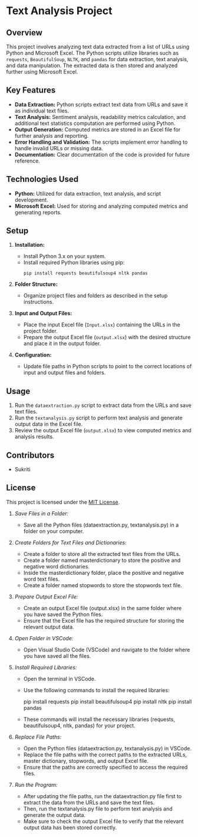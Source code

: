 # Text Analysis Project

## Overview
This project involves analyzing text data extracted from a list of URLs using Python and Microsoft Excel. The Python scripts utilize libraries such as `requests`, `BeautifulSoup`, `NLTK`, and `pandas` for data extraction, text analysis, and data manipulation. The extracted data is then stored and analyzed further using Microsoft Excel.

## Key Features
- **Data Extraction:** Python scripts extract text data from URLs and save it as individual text files.
- **Text Analysis:** Sentiment analysis, readability metrics calculation, and additional text statistics computation are performed using Python.
- **Output Generation:** Computed metrics are stored in an Excel file for further analysis and reporting.
- **Error Handling and Validation:** The scripts implement error handling to handle invalid URLs or missing data.
- **Documentation:** Clear documentation of the code is provided for future reference.

## Technologies Used
- **Python:** Utilized for data extraction, text analysis, and script development.
- **Microsoft Excel:** Used for storing and analyzing computed metrics and generating reports.

## Setup
1. **Installation:**
   - Install Python 3.x on your system.
   - Install required Python libraries using pip:
     ```
     pip install requests beautifulsoup4 nltk pandas
     ```

2. **Folder Structure:**
   - Organize project files and folders as described in the setup instructions.

3. **Input and Output Files:**
   - Place the input Excel file (`Input.xlsx`) containing the URLs in the project folder.
   - Prepare the output Excel file (`output.xlsx`) with the desired structure and place it in the output folder.

4. **Configuration:**
   - Update file paths in Python scripts to point to the correct locations of input and output files and folders.

## Usage
1. Run the `dataextraction.py` script to extract data from the URLs and save text files.
2. Run the `textanalysis.py` script to perform text analysis and generate output data in the Excel file.
3. Review the output Excel file (`output.xlsx`) to view computed metrics and analysis results.

## Contributors
- Sukriti

## License
This project is licensed under the [MIT License](LICENSE).












1. *Save Files in a Folder:*
   - Save all the Python files (dataextraction.py, textanalysis.py) in a folder on your computer.

2. *Create Folders for Text Files and Dictionaries:*
   - Create a folder to store all the extracted text files from the URLs.
   - Create a folder named masterdictionary to store the positive and negative word dictionaries.
   - Inside the masterdictionary folder, place the positive and negative word text files.
   - Create a folder named stopwords to store the stopwords text file.

3. *Prepare Output Excel File:*
   - Create an output Excel file (output.xlsx) in the same folder where you have saved the Python files.
   - Ensure that the Excel file has the required structure for storing the relevant output data.

4. *Open Folder in VSCode:*
   - Open Visual Studio Code (VSCode) and navigate to the folder where you have saved all the files.

5. *Install Required Libraries:*
   - Open the terminal in VSCode.
   - Use the following commands to install the required libraries:
     
     pip install requests
     pip install beautifulsoup4
     pip install nltk
     pip install pandas
     
   - These commands will install the necessary libraries (requests, beautifulsoup4, nltk, pandas) for your project.

6. *Replace File Paths:*
   - Open the Python files (dataextraction.py, textanalysis.py) in VSCode.
   - Replace the file paths with the correct paths to the extracted URLs, master dictionary, stopwords, and output Excel file.
   - Ensure that the paths are correctly specified to access the required files.

7. *Run the Program:*
   - After updating the file paths, run the dataextraction.py file first to extract the data from the URLs and save the text files.
   - Then, run the textanalysis.py file to perform text analysis and generate the output data.
   - Make sure to check the output Excel file to verify that the relevant output data has been stored correctly.
